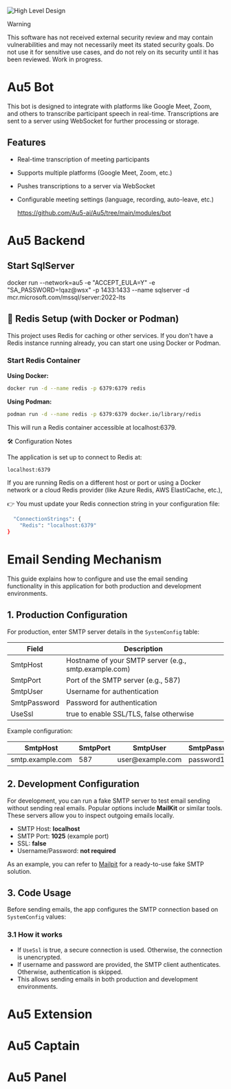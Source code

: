 ![High Level Design](docs/au5-hld.png)

> [!WARNING]
> This software has not received external security review and may contain vulnerabilities and may not necessarily meet its stated security goals. Do not use it for sensitive use cases, and do not rely on its security until it has been reviewed. Work in progress.

# Au5 Bot

This bot is designed to integrate with platforms like Google Meet, Zoom, and others to transcribe participant speech in real-time. Transcriptions are sent to a server using WebSocket for further processing or storage.

## Features

- Real-time transcription of meeting participants
- Supports multiple platforms (Google Meet, Zoom, etc.)
- Pushes transcriptions to a server via WebSocket
- Configurable meeting settings (language, recording, auto-leave, etc.)

  https://github.com/Au5-ai/Au5/tree/main/modules/bot

# Au5 Backend

## Start SqlServer

docker run --network=au5 -e "ACCEPT_EULA=Y" -e "SA_PASSWORD=!qaz@wsx" -p 1433:1433 --name sqlserver -d mcr.microsoft.com/mssql/server:2022-lts

## 🔌 Redis Setup (with Docker or Podman)

This project uses Redis for caching or other services. If you don't have a Redis instance running already, you can start one using Docker or Podman.

### Start Redis Container

**Using Docker:**

```bash
docker run -d --name redis -p 6379:6379 redis
```

**Using Podman:**

```bash
podman run -d --name redis -p 6379:6379 docker.io/library/redis
```

This will run a Redis container accessible at localhost:6379.

🛠️ Configuration Notes

The application is set up to connect to Redis at:

```bash
localhost:6379
```

If you are running Redis on a different host or port or
using a Docker network or a cloud Redis provider (like Azure Redis, AWS ElastiCache, etc.),

👉 You must update your Redis connection string in your configuration file:

```bash
  "ConnectionStrings": {
    "Redis": "localhost:6379"
}
```


<h1>Email Sending Mechanism</h1>

<p>This guide explains how to configure and use the email sending functionality in this application for both production and development environments.</p>

<h2>1. Production Configuration</h2>

<p>For production, enter SMTP server details in the <code>SystemConfig</code> table:</p>

<table>
  <thead>
    <tr>
      <th>Field</th>
      <th>Description</th>
    </tr>
  </thead>
  <tbody>
    <tr><td>SmtpHost</td><td>Hostname of your SMTP server (e.g., smtp.example.com)</td></tr>
    <tr><td>SmtpPort</td><td>Port of the SMTP server (e.g., 587)</td></tr>
    <tr><td>SmtpUser</td><td>Username for authentication</td></tr>
    <tr><td>SmtpPassword</td><td>Password for authentication</td></tr>
    <tr><td>UseSsl</td><td>true to enable SSL/TLS, false otherwise</td></tr>
  </tbody>
</table>

<p>Example configuration:</p>

<table>
  <thead>
    <tr>
      <th>SmtpHost</th><th>SmtpPort</th><th>SmtpUser</th><th>SmtpPassword</th><th>UseSsl</th>
    </tr>
  </thead>
  <tbody>
    <tr>
      <td>smtp.example.com</td>
      <td>587</td>
      <td>user@example.com</td>
      <td>password123</td>
      <td>true</td>
    </tr>
  </tbody>
</table>

<h2>2. Development Configuration</h2>

<p>For development, you can run a fake SMTP server to test email sending without sending real emails. Popular options include <strong>MailKit</strong> or similar tools. These servers allow you to inspect outgoing emails locally.</p>

<ul>
  <li>SMTP Host: <strong>localhost</strong></li>
  <li>SMTP Port: <strong>1025</strong> (example port)</li>
  <li>SSL: <strong>false</strong></li>
  <li>Username/Password: <strong>not required</strong></li>
</ul>

<p>As an example, you can refer to <a href="https://github.com/axllent/mailpit">Mailpit</a> for a ready-to-use fake SMTP solution.</p>

<h2>3. Code Usage</h2>

<p>Before sending emails, the app configures the SMTP connection based on <code>SystemConfig</code> values:</p>

<h3>3.1 How it works</h3>
<ul>
  <li>If <code>UseSsl</code> is true, a secure connection is used. Otherwise, the connection is unencrypted.</li>
  <li>If username and password are provided, the SMTP client authenticates. Otherwise, authentication is skipped.</li>
  <li>This allows sending emails in both production and development environments.</li>
</ul>




# Au5 Extension

# Au5 Captain

# Au5 Panel
